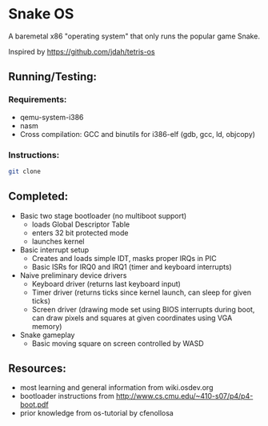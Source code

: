 # Snake OS
A baremetal x86 "operating system" that only runs the popular game Snake.

Inspired by https://github.com/jdah/tetris-os

## Running/Testing:
### Requirements:
* qemu-system-i386
* nasm
* Cross compilation: GCC and binutils for i386-elf (gdb, gcc, ld, objcopy)
### Instructions:
```bash
git clone 
```



## Completed:
* Basic two stage bootloader (no multiboot support)
    * loads Global Descriptor Table
    * enters 32 bit protected mode
    * launches kernel
* Basic interrupt setup
    * Creates and loads simple IDT, masks proper IRQs in PIC
    * Basic ISRs for IRQ0 and IRQ1 (timer and keyboard interrupts)
* Naive preliminary device drivers
    * Keyboard driver (returns last keyboard input)
    * Timer driver (returns ticks since kernel launch, can sleep for given ticks)
    * Screen driver (drawing mode set using BIOS interrupts during boot, can draw pixels and squares at given coordinates using VGA memory)
* Snake gameplay
    * Basic moving square on screen controlled by WASD


## Resources:
* most learning and general information from wiki.osdev.org
* bootloader instructions from http://www.cs.cmu.edu/~410-s07/p4/p4-boot.pdf
* prior knowledge from os-tutorial by cfenollosa
